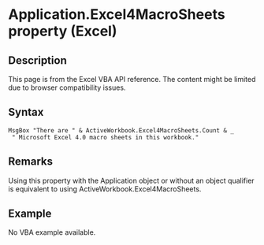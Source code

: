 # Application.Excel4MacroSheets property (Excel)

## Description
This page is from the Excel VBA API reference. The content might be limited due to browser compatibility issues.

## Syntax
```vba
MsgBox "There are " & ActiveWorkbook.Excel4MacroSheets.Count & _ 
 " Microsoft Excel 4.0 macro sheets in this workbook."
```

## Remarks
Using this property with the Application object or without an object qualifier is equivalent to using ActiveWorkbook.Excel4MacroSheets.

## Example
No VBA example available.
